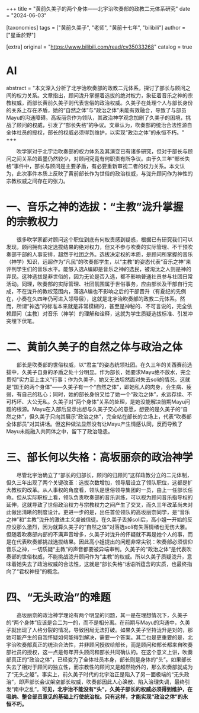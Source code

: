 +++
title = "黄前久美子的两个身体——北宇治吹奏部的政教二元体系研究"
date = "2024-06-03"

[taxonomies]
tags = ["黄前久美子", "老师", "黄前十七年", "bilibili"]
author = ["星垂於野"]

[extra]
original = "https://www.bilibili.com/read/cv35033268"
catalog = true
# AI 
abstract = "本文深入分析了北宇治吹奏部的政教二元体系，探讨了部长与顾问之间的权力关系。文章指出，顾问泷升掌握着选拔的绝对权力，象征着音乐之神的宗教权威，而部长黄前久美子则代表世俗的政治权威。久美子在处理个人与部长身份的关系上存在矛盾，她的“自然之体”与“政治之体”未能有效融合，导致了与部员Mayu的沟通障碍。高坂丽奈作为领队，其政治神学观念加剧了久美子的困境，挑战了顾问的权威，引发了“部长失格”的争议。文章认为，吹奏部的统治合法性源自全体社员的授权，部长的权威必须得到维护，以实现“政治之体”的永恒不朽。"
+++

&emsp;&emsp;吹学家对于北宇治吹奏部的权力体系及其演变已有诸多研究，但对于部长与顾问之间关系的着墨仍然较少，对顾问究竟有何职责有所争议。由于久三年“部长失格”事件中，部长与顾问是主要矛盾，有必要重新审视二者的权力关系。本文认为，此次事件本质上反映了黄前部长作为世俗的政治权威，与泷升顾问作为神性的宗教权威之间存在的张力。

# 一、音乐之神的选拔：“主教”泷升掌握的宗教权力

&emsp;&emsp;很多吹学家都对顾问这个职位到底有何权责感到疑惑，根据已有研究我们可以发现，顾问拥有决定选拔结果的绝对权力，但又不参与吹奏的实际管理、不干预吹奏部干部的人事安排，超然于社团之外。选拔决定权的本质，是顾问所掌握的音乐（神学）知识，远超作为“凡民”的吹奏部学生，以“主教”的姿态代表“音乐之神”来评判学生们的音乐水平。能够入选A编即是音乐之神的选民，被淘汰之人则是神的弃民。这种选拔是非世俗的，因为无论是否入选，都不影响普通社员参与社团日常活动。同理，吹奏部的实际管理、社团氛围属于世俗事务，应由部长及干部自行完成，不在泷升的教权范围内，落选A编也不影响之后的干部晋升（有夏纪的先例在，小奏在久四年仍可进入领导层），这就是北宇治吹奏部的政教二元体系。然而，所谓“神选”的标准本来就是非常模糊的，甚至是神秘的、不可言说的，完全依赖顾问（主教）对音乐（神学）的理解和诠释，这就为学生质疑选拔标准、引发冲突埋下伏笔。

# 二、黄前久美子的自然之体与政治之体

&emsp;&emsp;部长是吹奏部的世俗权威，以“君主”的姿态统领社团。在久三年的关西赛前选拔中，久美子自身的矛盾之处十分明显。作为部长，她要求Mayu绝不放水，完全贯彻“实力至上主义”行事；作为久美子，她又无法坦然面对失去soli的情况。这就是“国王的两个身体”——久美子有一个“自然之体”，即她私人的肉身，会生病、疲弱，有自己的私心；同时，她的部长身份又给了她一个“政治之体”，永远存续、不可朽坏、大公无私。久美子对“两个身体”关系的处理，是她没能解决前期Mayu问题的根源。Mayu在入部后显示出想与久美子交心的意愿，想要的是久美子的“自然之体”，但久美子只向其展示“政治之体”，完全站在部长的立场上，代表“吹奏部全体部员”对其讲话。但这种做法显然没有让Mayu产生情感认同，反而导致了Mayu未能融入共同体之中，留下了政治隐患。

# 三、部长何以失格：高坂丽奈的政治神学

&emsp;&emsp;尽管北宇治确立了“部长的归部长，顾问的归顾问”这样政教分立的二元体制，但久三年出现了两个关键改革：选拔次数增加，领导层设立了领队职位，这都是扩大教权的改革。从人事权的角度看，领队是世俗领导集团的一员，由上一任部长任命。但从实际职权上看，领队负责吹奏部的音乐训练，可以视为顾问音乐指导权的延伸，这就导致了世俗政治权力与宗教权力之间产生了交叉，而久三年改革尚未对此做出清晰的制度设计。更进一步的是，出任首位领队的高坂丽奈同学，是“音乐之神”和“主教”泷升的激进主义虔诚信徒。在久美子丢掉soli后，高小姐一开始的反应没那么激烈，因为就算久美子的“自然之体”对落选soli有失落情绪也无伤大雅。但随着吹奏部内部的不满声音增多，久美子对泷升的怀疑就不再是她个人的事，而是在代表吹奏部挑战选拔结果。因此高小姐提出的问题非常尖锐：吹奏部必须信仰音乐之神，一切质疑“主教”的声音都要被异端审判。久美子的“政治之体”是代表吹奏部的世俗权威，不能挑战泷升顾问作为“主教”的权威。所以久美子质疑泷升，意味着她失去了政治权威的合法性，这就是“部长失格”话语所蕴含的实质，也最终指向了“君权神授”的概念。

# 四、“无头政治”的难题

&emsp;&emsp;高坂丽奈的政治神学理论有两个明显的问题，其一是在理想情况下，久美子的“两个身体”应该是合二为一的，而不是相分离。在前期与Mayu的沟通中，久美子就出现了人格分裂的情况，导致困局无法打破。如果久美子坚持泷升是对的，那她可能产生的自我怀疑如何能得到解决，需要一个答案。其二也是更重要的是，北宇治吹奏部真正的统治合法性，并非顾问授权给部长，而是顾问和部长都来自吹奏部社员的授权，这一点是每年开头顾问和部长共同确认的。在这个意义上讲，吹奏部真正的“政治之体”，已经变为了全体社员本身，部长则是身体的“头”。如果部长失去了相对于顾问的独立性，而宗教性的顾问又是超然物外的，那么吹奏部就成为了“无头之躯”。事实上，前久美子时代的北宇治正是陷入了另一面极端的“无头政治”，即声部长会议架空部长权威，吹奏部因此人心涣散、陷入治理失调，最终引发“南中之乱”。**可见，北宇治不能没有“头”，久美子部长的权威必须得到维护，在吸纳、整合部员意见的基础上行使统治权。只有这样，才能实现“政治之体”的永恒不朽。**